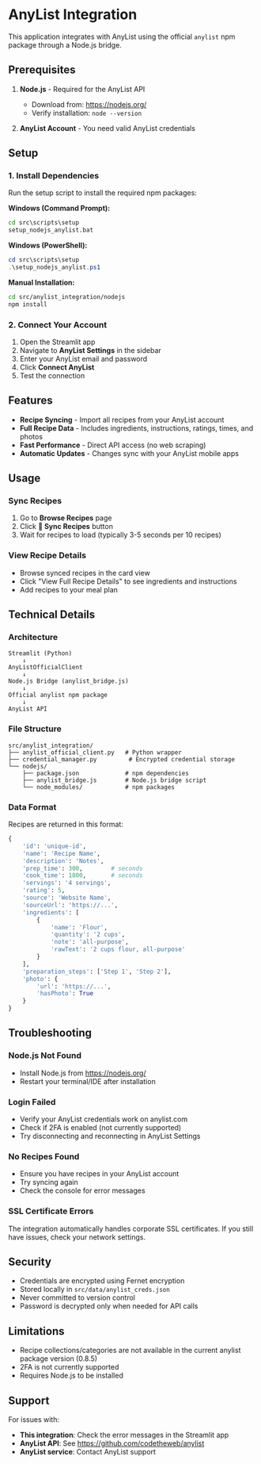 # AnyList Integration

This application integrates with AnyList using the official `anylist` npm package through a Node.js bridge.

## Prerequisites

1. **Node.js** - Required for the AnyList API
   - Download from: https://nodejs.org/
   - Verify installation: `node --version`

2. **AnyList Account** - You need valid AnyList credentials

## Setup

### 1. Install Dependencies

Run the setup script to install the required npm packages:

**Windows (Command Prompt):**
```cmd
cd src\scripts\setup
setup_nodejs_anylist.bat
```

**Windows (PowerShell):**
```powershell
cd src\scripts\setup
.\setup_nodejs_anylist.ps1
```

**Manual Installation:**
```bash
cd src/anylist_integration/nodejs
npm install
```

### 2. Connect Your Account

1. Open the Streamlit app
2. Navigate to **AnyList Settings** in the sidebar
3. Enter your AnyList email and password
4. Click **Connect AnyList**
5. Test the connection

## Features

- **Recipe Syncing** - Import all recipes from your AnyList account
- **Full Recipe Data** - Includes ingredients, instructions, ratings, times, and photos
- **Fast Performance** - Direct API access (no web scraping)
- **Automatic Updates** - Changes sync with your AnyList mobile apps

## Usage

### Sync Recipes

1. Go to **Browse Recipes** page
2. Click **🔄 Sync Recipes** button
3. Wait for recipes to load (typically 3-5 seconds per 10 recipes)

### View Recipe Details

- Browse synced recipes in the card view
- Click "View Full Recipe Details" to see ingredients and instructions
- Add recipes to your meal plan

## Technical Details

### Architecture

```
Streamlit (Python)
    ↓
AnyListOfficialClient
    ↓
Node.js Bridge (anylist_bridge.js)
    ↓
Official anylist npm package
    ↓
AnyList API
```

### File Structure

```
src/anylist_integration/
├── anylist_official_client.py   # Python wrapper
├── credential_manager.py         # Encrypted credential storage
└── nodejs/
    ├── package.json             # npm dependencies
    ├── anylist_bridge.js        # Node.js bridge script
    └── node_modules/            # npm packages
```

### Data Format

Recipes are returned in this format:

```python
{
    'id': 'unique-id',
    'name': 'Recipe Name',
    'description': 'Notes',
    'prep_time': 300,        # seconds
    'cook_time': 1800,       # seconds
    'servings': '4 servings',
    'rating': 5,
    'source': 'Website Name',
    'sourceUrl': 'https://...',
    'ingredients': [
        {
            'name': 'Flour',
            'quantity': '2 cups',
            'note': 'all-purpose',
            'rawText': '2 cups flour, all-purpose'
        }
    ],
    'preparation_steps': ['Step 1', 'Step 2'],
    'photo': {
        'url': 'https://...',
        'hasPhoto': True
    }
}
```

## Troubleshooting

### Node.js Not Found
- Install Node.js from https://nodejs.org/
- Restart your terminal/IDE after installation

### Login Failed
- Verify your AnyList credentials work on anylist.com
- Check if 2FA is enabled (not currently supported)
- Try disconnecting and reconnecting in AnyList Settings

### No Recipes Found
- Ensure you have recipes in your AnyList account
- Try syncing again
- Check the console for error messages

### SSL Certificate Errors
The integration automatically handles corporate SSL certificates. If you still have issues, check your network settings.

## Security

- Credentials are encrypted using Fernet encryption
- Stored locally in `src/data/anylist_creds.json`
- Never committed to version control
- Password is decrypted only when needed for API calls

## Limitations

- Recipe collections/categories are not available in the current anylist package version (0.8.5)
- 2FA is not currently supported
- Requires Node.js to be installed

## Support

For issues with:
- **This integration**: Check the error messages in the Streamlit app
- **AnyList API**: See https://github.com/codetheweb/anylist
- **AnyList service**: Contact AnyList support
